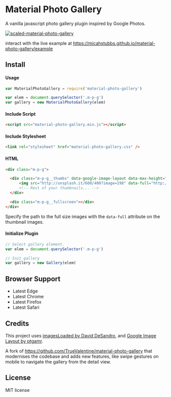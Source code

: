 # Material Photo Gallery

A vanilla javascript photo gallery plugin inspired by Google Photos.

[![scaled-material-photo-gallery](https://user-images.githubusercontent.com/2119400/47237268-63a1c700-d393-11e8-8798-d8d8b264ed23.png)](//micahstubbs.github.io/material-photo-gallery/example)

interact with the live example at https://micahstubbs.github.io/material-photo-gallery/example

## Install

#### Usage

```js
var MaterialPhotoGallery = require('material-photo-gallery')

var elem = document.querySelector('.m-p-g')
var gallery = new MaterialPhotoGallery(elem)
```

#### Include Script

```html
<script src="material-photo-gallery.min.js"></script>
```

#### Include Stylesheet

```html
<link rel="stylesheet" href="material-photo-gallery.css" />
```

#### HTML

```html
<div class="m-p-g">

  <div class="m-p-g__thumbs" data-google-image-layout data-max-height="350">
      <img src="http://unsplash.it/600/400?image=198" data-full="http://unsplash.it/1200/800?image=198" class="m-p-g__thumbs-img" />
      <!-- Rest of your thumbnails... -->
  </div>

  <div class="m-p-g__fullscreen"></div>
</div>
```

Specify the path to the full size images with the `data-full` attribute on the thumbnail images.

#### Initialize Plugin

```js
// Select gallery element.
var elem = document.querySelector('.m-p-g')

// Init gallery
var gallery = new Gallery(elem)
```

## Browser Support

- Latest Edge
- Latest Chrome
- Latest Firefox
- Latest Safari

## Credits

This project uses [imagesLoaded by David DeSandro](https://github.com/desandro/imagesloaded), and [Google Image Layout by ptgamr](https://github.com/ptgamr/google-image-layout).

A fork of https://github.com/TrueValentine/material-photo-gallery that modernises the codebase and adds new features, like swipe gestures on mobile to navigate the gallery from the detail view.

## License

MIT license
